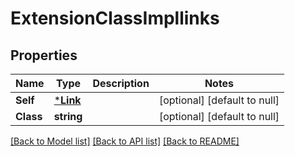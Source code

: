 # ExtensionClassImpllinks

## Properties
Name | Type | Description | Notes
------------ | ------------- | ------------- | -------------
**Self** | [***Link**](Link.md) |  | [optional] [default to null]
**Class** | **string** |  | [optional] [default to null]

[[Back to Model list]](../README.md#documentation-for-models) [[Back to API list]](../README.md#documentation-for-api-endpoints) [[Back to README]](../README.md)


